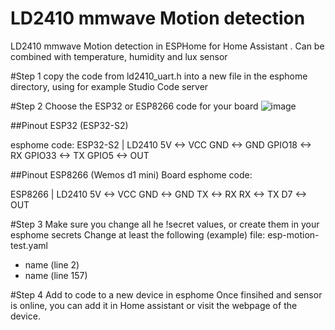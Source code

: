 # LD2410 mmwave Motion detection
LD2410 mmwave Motion detection in ESPHome for Home Assistant . Can be combined with temperature, humidity and lux sensor

#Step 1
copy the code from ld2410_uart.h into a new file in the esphome directory, using for example Studio Code server

#Step 2
Choose the ESP32 or ESP8266 code for your board
![image](https://user-images.githubusercontent.com/100353268/213939599-cc16b760-055d-4786-9fc2-663132c9dd59.png)

##Pinout ESP32 (ESP32-S2)

esphome code: 
ESP32-S2 | LD2410
5V <-> VCC
GND <-> GND
GPIO18 <-> RX
GPIO33 <-> TX
GPIO5 <-> OUT

##Pinout ESP8266 (Wemos d1 mini) Board
esphome code: 

ESP8266 | LD2410
5V <-> VCC
GND <-> GND
TX <-> RX
RX <-> TX
D7 <-> OUT

#Step 3
Make sure you change all he !secret values, or create them in your esphome secrets
Change at least the following (example)
file: esp-motion-test.yaml
- name (line 2)
- name (line 157)

#Step 4
Add to code to a new device in esphome
Once finsihed and sensor is online, you can add it in Home assistant or visit the webpage of the device.
